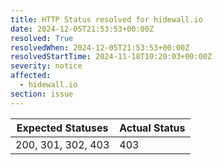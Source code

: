 ```yaml
---
title: HTTP Status resolved for hidewall.io
date: 2024-12-05T21:53:53+00:00Z
resolved: True
resolvedWhen: 2024-12-05T21:53:53+00:00Z
resolvedStartTime: 2024-11-18T10:20:03+00:00Z
severity: notice
affected:
  - hidewall.io
section: issue
---
```


| Expected Statuses | Actual Status  |
|-------------------|----------------|
| 200, 301, 302, 403 | 403 |
